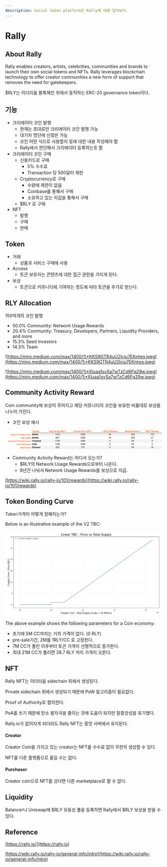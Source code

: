 ```yaml
---
description: Social token platform인 Rally에 대해 알아보자.
---
```


# Rally

## About Rally

Rally enables creators, artists, celebrities, communities and brands to launch their own social tokens and NFTs. Rally leverages blockchain technology to offer creator communities a new form of support that removes the need for gatekeepers.

$RLY는 이더리움 블록체인 위에서 동작하는 ERC-20 governance token이다.

## 기능

* 크리에이터 코인 발행
  * 현재는 초대로만 크리에이터 코인 발행 가능
  * 대기자 명단에 신청은 가능
  * 코인 어떤 식으로 사용할지 등에 대한 내용 작성해야 함
  * Rally에서 판단해서 크리에이터 등록하는듯 함
* 크리에이터 코인 구매
  * 신용카드로 구매
    * 5% 수수료
    * Transaction 당 500달러 제한
  * Cryptocurrency로 구매
    * 수량에 제한이 없음
    * Coinbase를 통해서 구매
    * 소유하고 있는 지갑을 통해서 구매
  * $RLY 로 구매
* NFT
  * 발행
  * 구매
  * 판매

## Token

* 거래
  * 상품과 서비스 구매에 사용
* Access
  * 토큰 보유자는 콘텐츠에 대한 접근 권한을 가지게 된다.
* 보상
  * 토큰으로 커뮤니티에 기여하는 정도에 따라 토큰을 추가로 받는다.

## RLY Allocation

150억개의 코인 발행

* 50.0% Community: Network Usage Rewards
* 20.4% Community: Treasury, Developers, Partners, Liquidity Providers, and more
* 15.3% Seed Investors
* 14.3% Team

![https://miro.medium.com/max/1400/1\*KKS9GTR4uU2Iciu7EKntgg.jpeg](https://miro.medium.com/max/1400/1\*KKS9GTR4uU2Iciu7EKntgg.jpeg)

![https://miro.medium.com/max/1400/1\*Xluaa1svSa7wTzCd6Fq29w.jpeg](https://miro.medium.com/max/1400/1\*Xluaa1svSa7wTzCd6Fq29w.jpeg)

## Community Activity Reward

Coin community에 보상이 주어지고 해당 커뮤니티의 코인을 보유한 비율대로 보상을 나누어 가진다.

* 코인 보상 예시

![](<../.gitbook/assets/Untitled (1).png>)

* Community Activity Reward는 어디서 오는가?
  * $RLY의 Network Usage Rewards으로부터 나온다.
  * 8년간 나눠서 Network Usage Rewards를 보상으로 지급.

[https://wiki.rally.io/rally-io/101/rewards](https://wiki.rally.io/rally-io/101/rewards)

## Token Bonding Curve

Token가격이 어떻게 정해지는가?

Below is an illustrative example of the V2 TBC:

![](<../.gitbook/assets/image (32).png>)

The above example shows the following parameters for a Coin economy:

* 초기에 5M CC까지는 거의 가격이 없다. (0 RLY)
* pre-sale기간, 2M를 1RLY/CC 로 고정한다.
* 7M CC가 풀린 이후부터 토큰 가격이 선형적으로 증가한다.
* 최대 21M CC가 풀리면 28.7 RLY 까지 가격이 오른다.

## NFT

Rally NFT는 이더리움 sidechain 위에서 생성된다.

Private sidechain 위에서 생성되기 때문에 PoW 알고리즘이 필요없다.

Proof of Authority로 합의한다.

PoA를 쓰기 때문에 탄소 발자국을 줄이는 것에 도움이 되지만 탈중앙성을 포기했다.

Rally.io가 없어지게 되더라도 Rally NFT는 중앙 서버에서 유지된다.

#### Creator

Creator Coin을 가지고 있는 creator는 NFT를 수수료 없이 무한히 생성할 수 있다.

NFT를 다른 플랫폼으로 옮길 수는 없다.

#### Purchaser

Creator coin으로 NFT를 샀다면 다른 marketplace로 팔 수 없다.

## Liquidity

Balancer나 Uniswap에 $RLY 유동성 풀을 등록하면 Rally에서 $RLY 보상을 받을 수 있다.

## Reference

[https://rally.io/](https://rally.io)

[https://wiki.rally.io/rally-io/general-info/intro](https://wiki.rally.io/rally-io/general-info/intro)
